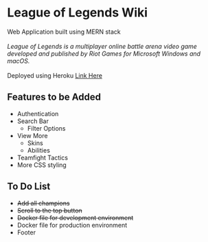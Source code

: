# League of Legends Wiki
Web Application built using MERN stack
<br/> <br/>
*League of Legends is a multiplayer online battle arena video game developed and published by Riot Games for Microsoft Windows and macOS.*
<br/> <br/>
Deployed using Heroku [Link Here](https://damp-fortress-60852.herokuapp.com/)
## Features to be Added
- Authentication
- Search Bar
  - Filter Options
- View More
  - Skins
  - Abilities 
- Teamfight Tactics
- More CSS styling

## To Do List
- <s>Add all champions</s>
- <s>Scroll to the top button</s>
- <s>Docker file for development environment</s>
- Docker file for production environment
- Footer
